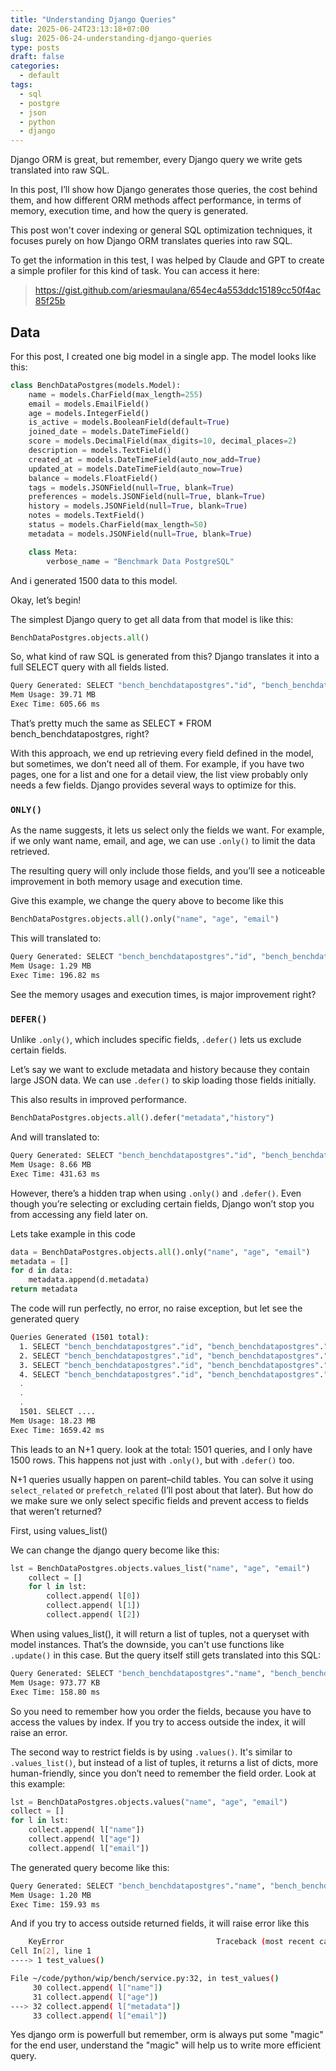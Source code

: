 ```yaml
---
title: "Understanding Django Queries"
date: 2025-06-24T23:13:18+07:00
slug: 2025-06-24-understanding-django-queries
type: posts
draft: false
categories:
  - default
tags:
  - sql
  - postgre
  - json
  - python
  - django
---
```

Django ORM is great, but remember, every Django query we write gets translated into raw SQL.

In this post, I’ll show how Django generates those queries, the cost behind them, and how different ORM methods affect performance, in terms of memory, execution time, and how the query is generated.

This post won't cover indexing or general SQL optimization techniques, it focuses purely on how Django ORM translates queries into raw SQL.

To get the information in this test, I was helped by Claude and GPT to create a simple profiler for this kind of task. You can access it here:

> https://gist.github.com/ariesmaulana/654ec4a553ddc15189cc50f4ac85f25b

## Data
For this post, I created one big model in a single app. The model looks like this:

```python
class BenchDataPostgres(models.Model):
    name = models.CharField(max_length=255)
    email = models.EmailField()
    age = models.IntegerField()
    is_active = models.BooleanField(default=True)
    joined_date = models.DateTimeField()
    score = models.DecimalField(max_digits=10, decimal_places=2)
    description = models.TextField()
    created_at = models.DateTimeField(auto_now_add=True)
    updated_at = models.DateTimeField(auto_now=True)
    balance = models.FloatField()
    tags = models.JSONField(null=True, blank=True)
    preferences = models.JSONField(null=True, blank=True)
    history = models.JSONField(null=True, blank=True)
    notes = models.TextField()
    status = models.CharField(max_length=50)
    metadata = models.JSONField(null=True, blank=True)

    class Meta:
        verbose_name = "Benchmark Data PostgreSQL"
```

And i generated 1500 data to this model.

Okay, let’s begin!

The simplest Django query to get all data from that model is like this:

```python
BenchDataPostgres.objects.all()
```
So, what kind of raw SQL is generated from this? Django translates it into a full SELECT query with all fields listed.
```bash
Query Generated: SELECT "bench_benchdatapostgres"."id", "bench_benchdatapostgres"."name", "bench_benchdatapostgres"."email", "bench_benchdatapostgres"."age", "bench_benchdatapostgres"."is_active", "bench_benchdatapostgres"."joined_date", "bench_benchdatapostgres"."score", "bench_benchdatapostgres"."description", "bench_benchdatapostgres"."created_at", "bench_benchdatapostgres"."updated_at", "bench_benchdatapostgres"."balance", "bench_benchdatapostgres"."tags", "bench_benchdatapostgres"."preferences", "bench_benchdatapostgres"."history", "bench_benchdatapostgres"."notes", "bench_benchdatapostgres"."status", "bench_benchdatapostgres"."metadata" FROM "bench_benchdatapostgres"
Mem Usage: 39.71 MB
Exec Time: 605.66 ms
```
That’s pretty much the same as SELECT * FROM bench_benchdatapostgres, right?

With this approach, we end up retrieving every field defined in the model, but sometimes, we don’t need all of them. For example, if you have two pages, one for a list and one for a detail view, the list view probably only needs a few fields. Django provides several ways to optimize for this.

### `ONLY()`
As the name suggests, it lets us select only the fields we want. For example, if we only want name, email, and age, we can use `.only()` to limit the data retrieved.

The resulting query will only include those fields, and you’ll see a noticeable improvement in both memory usage and execution time.

Give this example, we change the query above to become like this
```python
BenchDataPostgres.objects.all().only("name", "age", "email")
```
This will translated to:
```bash
Query Generated: SELECT "bench_benchdatapostgres"."id", "bench_benchdatapostgres"."name", "bench_benchdatapostgres"."email", "bench_benchdatapostgres"."age" FROM "bench_benchdatapostgres"
Mem Usage: 1.29 MB
Exec Time: 196.82 ms
```
See the memory usages and execution times, is major improvement right?

### `DEFER()`

Unlike `.only()`, which includes specific fields, `.defer()` lets us exclude certain fields.

Let’s say we want to exclude metadata and history because they contain large JSON data. We can use `.defer()` to skip loading those fields initially.

This also results in improved performance.

```python
BenchDataPostgres.objects.all().defer("metadata","history")
```

And will translated to:
```bash
Query Generated: SELECT "bench_benchdatapostgres"."id", "bench_benchdatapostgres"."name", "bench_benchdatapostgres"."email", "bench_benchdatapostgres"."age", "bench_benchdatapostgres"."is_active", "bench_benchdatapostgres"."joined_date", "bench_benchdatapostgres"."score", "bench_benchdatapostgres"."description", "bench_benchdatapostgres"."created_at", "bench_benchdatapostgres"."updated_at", "bench_benchdatapostgres"."balance", "bench_benchdatapostgres"."tags", "bench_benchdatapostgres"."preferences", "bench_benchdatapostgres"."notes", "bench_benchdatapostgres"."status" FROM "bench_benchdatapostgres"
Mem Usage: 8.66 MB
Exec Time: 431.63 ms
```

However, there’s a hidden trap when using `.only()` and `.defer()`. Even though you’re selecting or excluding certain fields, Django won’t stop you from accessing any field later on.

Lets take example in this code
```python
data = BenchDataPostgres.objects.all().only("name", "age", "email")
metadata = []
for d in data:
    metadata.append(d.metadata)
return metadata
```
The code will run perfectly, no error, no raise exception, but let see the generated query
```bash
Queries Generated (1501 total):
  1. SELECT "bench_benchdatapostgres"."id", "bench_benchdatapostgres"."name", "bench_benchdatapostgres"."email", "bench_benchdatapostgres"."age" FROM "bench_benchdatapostgres"
  2. SELECT "bench_benchdatapostgres"."id", "bench_benchdatapostgres"."metadata" FROM "bench_benchdatapostgres" WHERE "bench_benchdatapostgres"."id" = 1 LIMIT 21
  3. SELECT "bench_benchdatapostgres"."id", "bench_benchdatapostgres"."metadata" FROM "bench_benchdatapostgres" WHERE "bench_benchdatapostgres"."id" = 2 LIMIT 21
  4. SELECT "bench_benchdatapostgres"."id", "bench_benchdatapostgres"."metadata" FROM "bench_benchdatapostgres" WHERE "bench_benchdatapostgres"."id" = 3 LIMIT 21
  .
  .
  .
  1501. SELECT ....
Mem Usage: 18.23 MB
Exec Time: 1659.42 ms
```

This leads to an N+1 query. look at the total: 1501 queries, and I only have 1500 rows. This happens not just with `.only()`, but with `.defer()` too.

N+1 queries usually happen on parent–child tables. You can solve it using `select_related` or `prefetch_related` (I’ll post about that later). But how do we make sure we only select specific fields and prevent access to fields that weren’t returned?

First, using values_list()

We can change the django query become like this:
```python
lst = BenchDataPostgres.objects.values_list("name", "age", "email")
    collect = []
    for l in lst:
        collect.append( l[0])
        collect.append( l[1])
        collect.append( l[2])
```

When using values_list(), it will return a list of tuples, not a queryset with model instances. That’s the downside, you can't use functions like `.update()` in this case. But the query itself still gets translated into this SQL:
```bash
Query Generated: SELECT "bench_benchdatapostgres"."name", "bench_benchdatapostgres"."age", "bench_benchdatapostgres"."email" FROM "bench_benchdatapostgres"
Mem Usage: 973.77 KB
Exec Time: 158.80 ms
```

So you need to remember how you order the fields, because you have to access the values by index. If you try to access outside the index, it will raise an error.

The second way to restrict fields is by using `.values()`. It's similar to `.values_list()`, but instead of a list of tuples, it returns a list of dicts, more human-friendly, since you don’t need to remember the field order. Look at this example:
```python
lst = BenchDataPostgres.objects.values("name", "age", "email")
collect = []
for l in lst:
    collect.append( l["name"])
    collect.append( l["age"])
    collect.append( l["email"])
```
The generated query become like this:
```bash
Query Generated: SELECT "bench_benchdatapostgres"."name", "bench_benchdatapostgres"."age", "bench_benchdatapostgres"."email" FROM "bench_benchdatapostgres"
Mem Usage: 1.20 MB
Exec Time: 159.93 ms
```
And if you try to access outside returned fields, it will raise error like this

```bash
    KeyError                                  Traceback (most recent call last)
Cell In[2], line 1
----> 1 test_values()

File ~/code/python/wip/bench/service.py:32, in test_values()
     30 collect.append( l["name"])
     31 collect.append( l["age"])
---> 32 collect.append( l["metadata"])
     33 collect.append( l["email"])
```
Yes django orm is powerfull but remember, orm is always put some "magic" for the end user, understand the "magic" will help us to write more efficient query.
